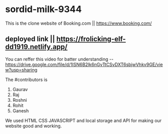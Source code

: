 # sordid-milk-9344

This is the clone website of Booking.com || https://www.booking.com/

## deployed link || https://frolicking-elf-dd1919.netlify.app/
 
You can reffer this video for batter understanding --
https://drive.google.com/file/d/1ISN6B2lk6nGvTtCSvDXT6sbjwVhkv9GE/view?usp=sharing

 The #contributors is 
 1. Gaurav 
 2. Raj
 3. Roshni
 4. Rohit
 5. Ganesh

We used HTML CSS JAVASCRIPT and local storage and API for making our website good and working.


